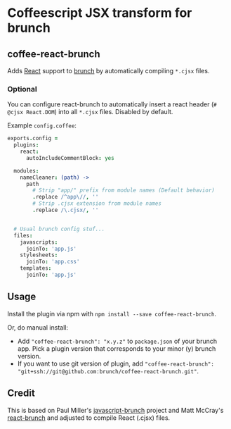 # Coffeescript JSX transform for brunch

## coffee-react-brunch
Adds [React](http://facebook.github.io/react) support to [brunch](http://brunch.io)
by automatically compiling `*.cjsx` files.

### Optional

You can configure react-brunch to automatically insert a react header
(`# @cjsx React.DOM`) into all `*.cjsx` files. Disabled by default.

Example `config.coffee`:

```coffeescript
exports.config =
  plugins:
    react:
      autoIncludeCommentBlock: yes

  modules:
    nameCleaner: (path) ->
      path
        # Strip "app/" prefix from module names (Default behavior)
        .replace /^app\//, ''
        # Strip .cjsx extension from module names
        .replace /\.cjsx/, ''


  # Usual brunch config stuf...
  files:
    javascripts:
      joinTo: 'app.js'
    stylesheets:
      joinTo: 'app.css'
    templates:
      joinTo: 'app.js'
```

## Usage
Install the plugin via npm with `npm install --save coffee-react-brunch`.

Or, do manual install:

* Add `"coffee-react-brunch": "x.y.z"` to `package.json` of your brunch app.
  Pick a plugin version that corresponds to your minor (y) brunch version.
* If you want to use git version of plugin, add
`"coffee-react-brunch": "git+ssh://git@github.com:brunch/coffee-react-brunch.git"`.

## Credit

This is based on Paul Miller's [javascript-brunch](https://github.com/brunch/javascript-brunch)
project and Matt McCray's [react-brunch](https://github.com/darthapo/react-brunch) and adjusted to compile React (.cjsx) files.
